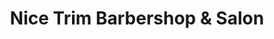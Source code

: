 ---
title: "Nice Trim Barbershop & Salon"
url: /durham/nice-trim-barbershop-und-salon/
shop: Friseur
---